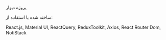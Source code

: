 پروژه دیوار

ساخته شده با استفاده از:

React.js, Material UI, ReactQuery, ReduxToolkit, Axios, React Router Dom, NotiStack
